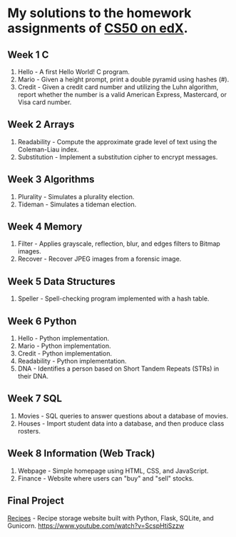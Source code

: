# My solutions to the homework assignments of [CS50 on edX](https://www.edx.org/course/cs50s-introduction-to-computer-science).

## Week 1 C
1. Hello - A first Hello World! C program.
2. Mario - Given a height prompt, print a double pyramid using hashes (#).
3. Credit - Given a credit card number and utilizing the Luhn algorithm, report whether the number is a valid American Express, Mastercard, or Visa card number. 

## Week 2 Arrays
1. Readability - Compute the approximate grade level of text using the Coleman-Liau index.
2. Substitution - Implement a substitution cipher to encrypt messages.


## Week 3 Algorithms
1. Plurality - Simulates a plurality election.
2. Tideman - Simulates a tideman election.

## Week 4 Memory
1. Filter - Applies grayscale, reflection, blur, and edges filters to Bitmap images.
2. Recover - Recover JPEG images from a forensic image.

## Week 5 Data Structures
1. Speller - Spell-checking program implemented with a hash table.

## Week 6 Python
1. Hello - Python implementation.
2. Mario - Python implementation.
3. Credit - Python implementation.
4. Readability - Python implementation.
5. DNA - Identifies a person based on Short Tandem Repeats (STRs) in their DNA.

## Week 7 SQL
1. Movies - SQL queries to answer questions about a database of movies.
2. Houses - Import student data into a database, and then produce class rosters.

## Week 8 Information (Web Track)
1. Webpage - Simple homepage using HTML, CSS, and JavaScript.
2. Finance - Website where users can "buy" and "sell" stocks.

## Final Project
[Recipes](https://github.com/petebuffon/recipes) - Recipe storage website built with Python, Flask, SQLite, and Gunicorn.
https://www.youtube.com/watch?v=ScspHtiSzzw
